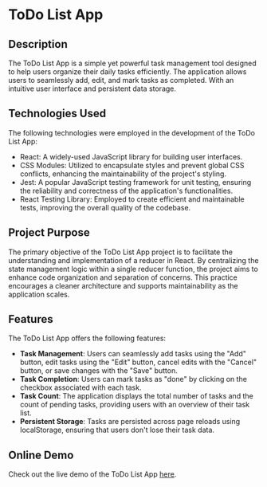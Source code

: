 # ToDo List App

## Description

The ToDo List App is a simple yet powerful task management tool designed to help users organize their daily tasks efficiently. The application allows users to seamlessly add, edit, and mark tasks as completed. With an intuitive user interface and persistent data storage.

## Technologies Used

The following technologies were employed in the development of the ToDo List App:

- React: A widely-used JavaScript library for building user interfaces.
- CSS Modules: Utilized to encapsulate styles and prevent global CSS conflicts, enhancing the maintainability of the project's styling.
- Jest: A popular JavaScript testing framework for unit testing, ensuring the reliability and correctness of the application's functionalities.
- React Testing Library: Employed to create efficient and maintainable tests, improving the overall quality of the codebase.

## Project Purpose

The primary objective of the ToDo List App project is to facilitate the understanding and implementation of a reducer in React. By centralizing the state management logic within a single reducer function, the project aims to enhance code organization and separation of concerns. This practice encourages a cleaner architecture and supports maintainability as the application scales.

## Features

The ToDo List App offers the following features:

- **Task Management**: Users can seamlessly add tasks using the "Add" button, edit tasks using the "Edit" button, cancel edits with the "Cancel" button, or save changes with the "Save" button.
- **Task Completion**: Users can mark tasks as "done" by clicking on the checkbox associated with each task.
- **Task Count**: The application displays the total number of tasks and the count of pending tasks, providing users with an overview of their task list.
- **Persistent Storage**: Tasks are persisted across page reloads using localStorage, ensuring that users don't lose their task data.

## Online Demo

Check out the live demo of the ToDo List App [here](https://martinezfabian.github.io/TodoApp-React/).
